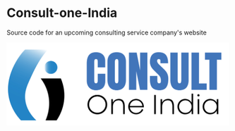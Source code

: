 # Consult-one-India
Source code for an upcoming consulting service company's website 

![Alt text](https://github.com/sai-janani99/Consult-one-India/blob/main/con_readme.png)
